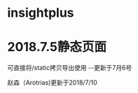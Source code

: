 ﻿# insightplus

<h1>2018.7.5静态页面 </h1>
<p>可直接将/static拷贝导出使用 --更新于7月6号</p>

<p>
    赵森（Arotrias)更新于2018/7/10
</p>
